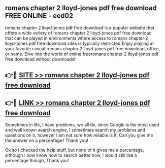 ## romans chapter 2 lloyd-jones pdf free download FREE ONLINE - eed02

romans chapter 2 lloyd-jones pdf free download is a popular website that offers a wide variety of romans chapter 2 lloyd-jones pdf free download that can be played in environments where access to romans chapter 2 lloyd-jones pdf free download sites is typically restricted,Enjoy playing all your favorite casual romans chapter 2 lloyd-jones pdf free download, office, or home. Dive into the world of online freeromans chapter 2 lloyd-jones pdf free download without downloads!

## 👉🔴 [SITE >> romans chapter 2 lloyd-jones pdf free download](http://news.freeplayer.one?title=romans_chapter_2_lloyd-jones_pdf_free_download&ref=FRRE)

## 👉🔴 [LINK >> romans chapter 2 lloyd-jones pdf free download](http://news.freeplayer.one?title=romans_chapter_2_lloyd-jones_pdf_free_download&ref=FREE)

Sometimes in life, I have problems, we all do, since Google is the most used and well known search engine, I sometimes search my problems and questions on it, however I am not sure how reliable is it. Can you give me the answer on a percentage? Thank you!

Ok so I checked the help stuff, but none of it gives me a percentage, although I now know how to search better now, I would still like a percentage though, Thank you!